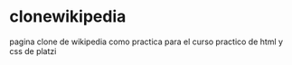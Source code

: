 # clonewikipedia
pagina clone de wikipedia como practica para el curso practico de html y css de platzi
